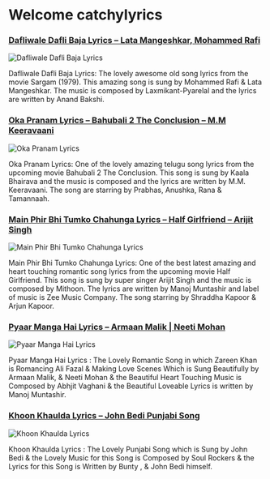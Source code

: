 # Welcome catchylyrics

### [Dafliwale Dafli Baja Lyrics – Lata Mangeshkar, Mohammed Rafi](http://catchylyrics.net/2017/04/dafliwale-dafli-baja-lyrics/)
![Dafliwale Dafli Baja Lyrics](http://catchylyrics.net/wp-content/uploads/2017/04/Dafli-Wale-Dafli-Baja-Lyrics-768x384.jpg)

Dafliwale Dafli Baja Lyrics: The lovely awesome old song lyrics from the movie Sargam (1979).
This amazing song is sung by Mohammed Rafi & Lata Mangeshkar.
The music is composed by Laxmikant-Pyarelal and the lyrics are written by Anand Bakshi.

### [Oka Pranam Lyrics – Bahubali 2 The Conclusion – M.M Keeravaani](http://catchylyrics.net/2017/04/oka-pranam-lyrics/)
![Oka Pranam Lyrics](http://catchylyrics.net/wp-content/uploads/2017/04/Oka-Praanam-Lyric-768x384.jpg)

Oka Pranam Lyrics: One of the lovely amazing telugu song lyrics from the upcoming movie Bahubali 2 The Conclusion. This song is sung by Kaala Bhairava and the music is composed and the lyrics are written by M.M. Keeravaani. The song are starring by Prabhas, Anushka, Rana & Tamannaah.

### [Main Phir Bhi Tumko Chahunga Lyrics – Half Girlfriend – Arijit Singh](http://catchylyrics.net/2017/04/main-phir-bhi-tumko-chahunga-lyrics/)
![Main Phir Bhi Tumko Chahunga Lyrics](http://catchylyrics.net/wp-content/uploads/2017/04/Main-Phir-Bhi-Tumko-Chahunga-Lyrics-768x384.jpg)

Main Phir Bhi Tumko Chahunga Lyrics: One of the best latest amazing and heart touching romantic song lyrics from the upcoming movie Half Girlfriend. This song is sung by super singer Arijit Singh and the music is composed by Mithoon. The lyrics are written by Manoj Muntashir and label of music is Zee Music Company. The song starring by Shraddha Kapoor & Arjun Kapoor.

### [Pyaar Manga Hai Lyrics – Armaan Malik | Neeti Mohan](http://catchylyrics.net/2017/04/pyaar-manga-hai-lyrics/)
![Pyaar Manga Hai Lyrics](http://catchylyrics.net/wp-content/uploads/2017/04/PYAAR-MANGA-HAI-Lyrics-768x384.jpg)

Pyaar Manga Hai Lyrics : The Lovely Romantic Song in which Zareen Khan is Romancing Ali Fazal & Making Love Scenes Which is Sung Beautifully by Armaan Malik, & Neeti Mohan & the Beautiful Heart Touching Music is Composed by Abhjit Vaghani & the Beautiful Loveable Lyrics is written by Manoj Muntashir.

### [Khoon Khaulda Lyrics – John Bedi Punjabi Song](http://catchylyrics.net/2017/04/khoon-khaulda-lyrics/)
![Khoon Khaulda Lyrics](http://catchylyrics.net/wp-content/uploads/2017/03/Khoon-Khaulda-Lyrics-768x384.jpg)

Khoon Khaulda Lyrics : The Lovely Punjabi Song which is Sung by John Bedi & the Lovely Music for this Song is Composed by Soul Rockers & the Lyrics for this Song is Written by Bunty , & John Bedi himself.

